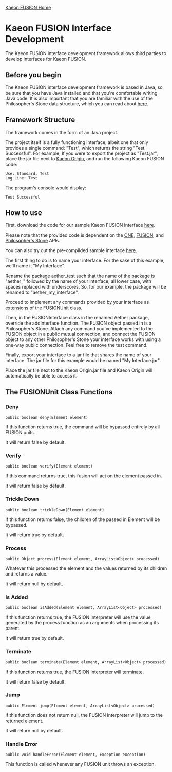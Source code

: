 [Kaeon FUSION Home](https://github.com/Gallery-of-Kaeon/Kaeon-FUSION/blob/master/README.md)

# Kaeon FUSION Interface Development

The Kaeon FUSION interface development framework allows third parties to develop interfaces for Kaeon FUSION.

## Before you begin

The Kaeon FUSION interface development framework is based in Java,
so be sure that you have Java installed and that you're comfortable writing Java code.
It is also important that you are familiar with the use of the Philosopher's Stone data structure,
which you can read about [here](https://github.com/Gallery-of-Kaeon/Philosophers-Stone/blob/master/README.md).

## Framework Structure

The framework comes in the form of an Java project.

The project itself is a fully functioning interface,
albeit one that only provides a single command: "Test",
which returns the string "Test Successful".
For example,
If you were to export the project as "Test.jar",
place the jar file next to [Kaeon Origin](https://github.com/Gallery-of-Kaeon/Kaeon-FUSION/blob/master/Kaeon%20FUSION/IDE/README.md),
and run the following Kaeon FUSION code:

    Use: Standard, Test
    Log Line: Test

The program's console would display:

    Test Successful

## How to use

First, download the code for our sample Kaeon FUSION interface [here](https://github.com/Gallery-of-Kaeon/Kaeon-FUSION/blob/master/Kaeon%20FUSION/Module%20Development%20Framework/Interfaces/Test%20Interface/Source).

Please note that the provided code is dependent on the [ONE](https://github.com/Gallery-of-Kaeon/Kaeon-FUSION/tree/master/Kaeon%20FUSION/APIs/ONE/Library),
[FUSION](https://github.com/Gallery-of-Kaeon/Kaeon-FUSION/tree/master/Kaeon%20FUSION/APIs/FUSION/Library),
and [Philosopher's Stone](https://github.com/Gallery-of-Kaeon/Philosophers-Stone/tree/master/Philosopher's%20Stone/API/Java/Library) APIs.

You can also try out the pre-compilded sample interface [here](https://github.com/Gallery-of-Kaeon/Kaeon-FUSION/blob/master/Kaeon%20FUSION/Module%20Development%20Framework/Interfaces/Test%20Interface/Interface/Test.jar?raw=true).

The first thing to do is to name your interface.
For the sake of this example,
we'll name it "My Interface".

Rename the package aether_test such that the name of the package is "aether_" followed by the name of your interface,
all lower case,
with spaces replaced with underscores.
So,
for our example,
the package will be renamed to "aether_my_interface".

Proceed to implement any commands provided by your interface as extensions of the FUSIONUnit class.

Then,
in the FUSIONInterface class in the renamed Aether package,
override the addInterface function.
The FUSION object passed in is a Philosopher's Stone.
Attach any command you've implemented to the FUSION object in a public mutual connection,
and connect the FUSION object to any other Philosopher's Stone your interface works with using a one-way public connection.
Feel free to remove the test command.

Finally,
export your interface to a jar file that shares the name of your interface.
The jar file for this example would be named "My Interface.jar".

Place the jar file next to the Kaeon Origin.jar file and Kaeon Origin will automatically be able to access it.

## The FUSIONUnit Class Functions

### Deny

    public boolean deny(Element element)

If this function returns true,
the command will be bypassed entirely by all FUSION units.

It will return false by default.

### Verify

    public boolean verify(Element element)

If this command returns true,
this fusion will act on the element passed in.

It will return false by default.

### Trickle Down

    public boolean trickleDown(Element element)

If this function returns false,
the children of the passed in Element will be bypassed.

It will return true by default.

### Process

    public Object process(Element element, ArrayList<Object> processed)  

Whatever this processed the element and the values returned by its children and returns a value.

It will return null by default.

### Is Added

    public boolean isAdded(Element element, ArrayList<Object> processed)  

If this function returns true,
the FUSION interpreter will use the value generated by the process function as an arguments when processing its parent.

It will return true by default.

### Terminate

    public boolean terminate(Element element, ArrayList<Object> processed)  

If this function returns true,
the FUSION interpreter will terminate.

It will return false by default.

### Jump

    public Element jump(Element element, ArrayList<Object> processed)  

If this function does not return null,
the FUSION interpreter will jump to the returned element.

It will return null by default.

### Handle Error

    public void handleError(Element element, Exception exception)

This function is called whenever any FUSION unit throws an exception.